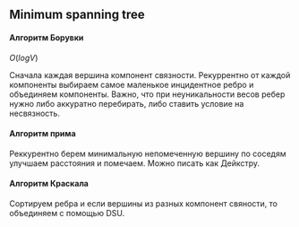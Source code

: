 ## Minimum spanning tree

#### Алгоритм Борувки
$O(log{V})$

Сначала каждая вершина компонент связности. Рекуррентно от каждой компоненты выбираем самое маленькое инцидентное ребро и объединяем компоненты. 
Важно, что при неуникальности весов ребер нужно либо аккуратно перебирать, либо ставить условие на несвязность. 


#### Алгоритм прима

Реккурентно берем минимальную непомеченную вершину по соседям улучшаем расстояния и помечаем. Можно писать как Дейкстру.
 
#### Алгоритм Краскала
Сортируем ребра и если вершины из разных компонент свяности, то объединяем c помощью DSU.
